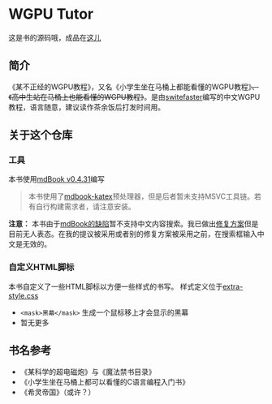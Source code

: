 # WGPU Tutor

这是书的源码哦，成品在[这儿](https://switefaster.github.io/wgpu-tutor)

## 简介

《某不正经的WGPU教程》，又名《小学生坐在马桶上都能看懂的WGPU教程》~~、《高中生站在马桶上也能看懂的WGPU教程》~~。是由[switefaster](https://github.com/switefaster)编写的中文WGPU教程，语言随意，建议读作茶余饭后打发时间用。

## 关于这个仓库

### 工具

本书使用[mdBook v0.4.31](https://github.com/rust-lang/mdBook)编写

> 本书使用了[mdbook-katex](https://github.com/lzanini/mdbook-katex)预处理器，但是后者暂未支持MSVC工具链。若有自行构建需求者，请注意安装。

**注意：** 本书由于[mdBook的缺陷](https://github.com/rust-lang/mdBook/issues/1081)暂不支持中文内容搜索。我已做出[修复方案](https://github.com/rust-lang/mdBook/issues/1081#issuecomment-1621169175)但是目前无人表态。在我的提议被采用或者别的修复方案被采用之前，在搜索框输入中文是无效的。

### 自定义HTML脚标

本书自定义了一些HTML脚标以方便一些样式的书写。
样式定义位于[extra-style.css](./extra-style.css)

- `<mask>黑幕</mask>` 生成一个鼠标移上才会显示的黑幕
- 暂无更多

## 书名参考

- 《某科学的超电磁炮》与《魔法禁书目录》
- 《小学生坐在马桶上都可以看懂的C语言编程入门书》
- 《希灵帝国》（或许？）
